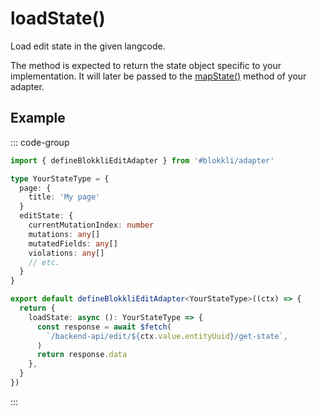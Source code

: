 # loadState()

Load edit state in the given langcode.

The method is expected to return the state object specific to your
implementation. It will later be passed to the [mapState()](/adapter/mapState)
method of your adapter.

## Example

::: code-group

```typescript [~/app/blokkli.editAdapter.ts]
import { defineBlokkliEditAdapter } from '#blokkli/adapter'

type YourStateType = {
  page: {
    title: 'My page'
  }
  editState: {
    currentMutationIndex: number
    mutations: any[]
    mutatedFields: any[]
    violations: any[]
    // etc.
  }
}

export default defineBlokkliEditAdapter<YourStateType>((ctx) => {
  return {
    loadState: async (): YourStateType => {
      const response = await $fetch(
        `/backend-api/edit/${ctx.value.entityUuid}/get-state`,
      )
      return response.data
    },
  }
})
```

:::
